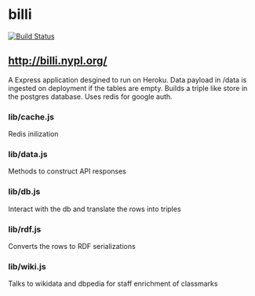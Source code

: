 # billi

[![Build Status](https://travis-ci.org/nypl-registry/billi.svg?branch=master)](https://travis-ci.org/nypl-registry/billi)

## http://billi.nypl.org/

A Express application desgined to run on Heroku. Data payload in /data is ingested on deployment if the tables are empty. Builds a triple like store in the postgres database. Uses redis for google auth.

### lib/cache.js
Redis inilization

### lib/data.js
Methods to construct API responses

### lib/db.js
Interact with the db and translate the rows into triples

### lib/rdf.js
Converts the rows to RDF serializations

### lib/wiki.js
Talks to wikidata and dbpedia for staff enrichment of classmarks

